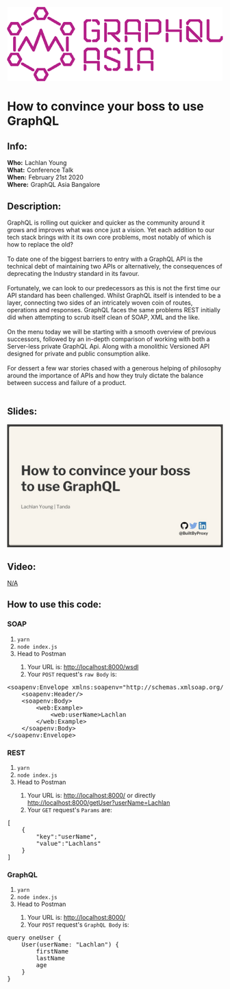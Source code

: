 <html>
    <img src="readmeAssets/conflogo.png"/>
    <h1 id="Title">How to convince your boss to use GraphQL</h1>
    <div>
        <h2>Info:</h2>
        <div style="display: flex; flex-direction: row">
            <div style="font-weight: bold; padding-right: 5px">
                Who: 
            </div>
            <div>Lachlan Young</div>
        </div> 
        <div style="display: flex; flex-direction: row">
            <div style="font-weight: bold; padding-right: 5px">
                What: 
            </div>
            <div>Conference Talk</div>
        </div> 
        <div style="display: flex; flex-direction: row">
            <div style="font-weight: bold; padding-right: 5px">
                When: 
            </div>
            <div>February 21st 2020</div>
        </div> 
        <div style="display: flex; flex-direction: row">
            <div style="font-weight: bold; padding-right: 5px">
                Where: 
            </div>
            <div>GraphQL Asia Bangalore</div>
        </div>
    </div>
    <div id="Description">
        <h2 id="subtitle">Description: </h2>
        <p>
            GraphQL is rolling out quicker and quicker as the community around it grows and improves what was once just a vision. Yet each addition to our tech stack brings with it its own core problems, most notably of which is how to replace the old? <br /><br />
            To date one of the biggest barriers to entry with a GraphQL API is the technical debt of maintaining two APIs or alternatively, the consequences of deprecating the Industry standard in its favour. <br /><br />
            Fortunately, we can look to our predecessors as this is not the first time our API standard has been challenged. Whilst GraphQL itself is intended to be a layer, connecting two sides of an intricately woven coin of routes, operations and responses. GraphQL faces the same problems REST initially did when attempting to scrub itself clean of SOAP, XML and the like. <br /><br />
            On the menu today we will be starting with a smooth overview of previous successors, followed by an in-depth comparison of working with both a Server-less private GraphQL Api. Along with a monolithic Versioned API designed for private and public consumption alike. <br /><br />
            For dessert a few war stories chased with a generous helping of philosophy around the importance of APIs and how they truly dictate the balance between success and failure of a product.<br /><br />
        </p>
    </div>
    <div id="Slides">
        <h2 id="subtitle">Slides: </h2>
        <a href="https://speakerdeck.com/builtbyproxy/how-to-convince-your-boss-to-use-graphql">
            <img src="readmeAssets/SlidePreview.png">
        </a>
    </div>
    <div id="Video">
        <h2 id="subtitle">Video: </h2>
        <a href="Not Available">
            <p>N/A</p>
            <!-- <img src="readmeAssets/SlidePreview.png"> -->
        </a>
    </div>
   <div id="codeInstructions">
        <h2 id="subtitle">How to use this code: </h2>
        <div>
            <h3>SOAP</h3>
            <ol>
                <li><code>yarn</code></li>
                <li><code>node index.js</code></li>
                <li>Head to Postman</li>
                    <ol>
                        <li>Your URL is: <a href="http://localhost:8000/wsdl">http://localhost:8000/wsdl</a>
                        </li>
                        <li>
                            Your <code>POST</code> request's <code>raw Body</code> is:
                        </li>
                   </ol>
            </ol>
<pre>&lt;soapenv:Envelope xmlns:soapenv="http://schemas.xmlsoap.org/soap/envelope/">
    &lt;soapenv:Header/>
    &lt;soapenv:Body>
        &lt;web:Example>
            &lt;web:userName>Lachlan</web:userName>
        &lt;/web:Example>
    &lt;/soapenv:Body>
&lt;/soapenv:Envelope></pre>
        </div>
        <div>
            <h3>REST</h3>
            <ol>
                <li><code>yarn</code></li>
                <li><code>node index.js</code></li>
                <li>Head to Postman</li>
                <ol>
                    <li>Your URL is: <a href="http://localhost:8000/">http://localhost:8000/</a> or directly <a href="http://localhost:8000/getUser?userName=Lachlan">http://localhost:8000/getUser?userName=Lachlan</a></li>
                    <li>Your <code>GET</code> request's <code>Params</code> are:</li>
                </ol>
            </ol>
<pre>[
    {
        "key":"userName",
        "value":"Lachlans"
    }
]</pre>
        </div>
        <div>
            <h3>GraphQL</h3>
            <ol>
                <li><code>yarn</code></li>
                <li><code>node index.js</code></li>
                <li>Head to Postman</li>
                <ol>
                    <li>Your URL is: <a href="http://localhost:8000/">http://localhost:8000/</a></li>
                   <li>Your <code>POST</code> request's <code>GraphQL Body</code> is:</li>
                </ol>
            </ol>
<pre>query oneUser {
    User(userName: "Lachlan") {
        firstName
        lastName
        age
    }
}</pre>
        </div>
    </div>
</html>